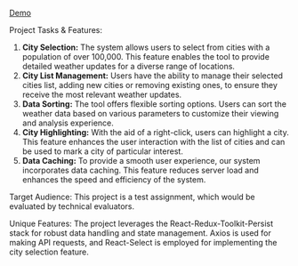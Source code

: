[Demo](https://ernestofernandezua.github.io/react__weather-report/)

Project Tasks & Features:

1. **City Selection:** The system allows users to select from cities with a population of over 100,000. This feature enables the tool to provide detailed weather updates for a diverse range of locations.
2. **City List Management:** Users have the ability to manage their selected cities list, adding new cities or removing existing ones, to ensure they receive the most relevant weather updates.
3. **Data Sorting:** The tool offers flexible sorting options. Users can sort the weather data based on various parameters to customize their viewing and analysis experience.
4. **City Highlighting:** With the aid of a right-click, users can highlight a city. This feature enhances the user interaction with the list of cities and can be used to mark a city of particular interest.
5. **Data Caching:** To provide a smooth user experience, our system incorporates data caching. This feature reduces server load and enhances the speed and efficiency of the system.

Target Audience: This project is a test assignment, which would be evaluated by technical evaluators.

Unique Features: The project leverages the React-Redux-Toolkit-Persist stack for robust data handling and state management. Axios is used for making API requests, and React-Select is employed for implementing the city selection feature.